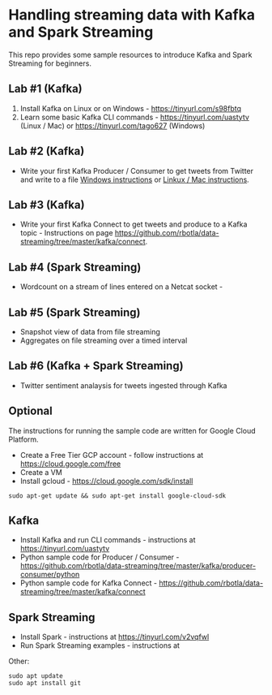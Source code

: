 # Handling streaming data with Kafka and Spark Streaming
This repo provides some sample resources to introduce Kafka and Spark Streaming for beginners.

## Lab #1 (Kafka)
1. Install Kafka on Linux or on Windows - https://tinyurl.com/s98fbtq
2. Learn some basic Kafka CLI commands - https://tinyurl.com/uastytv (Linux / Mac) or https://tinyurl.com/tago627 (Windows)

## Lab #2 (Kafka)
* Write your first Kafka Producer / Consumer to get tweets from Twitter and write to a file  [Windows instructions](https://github.com/rbotla/data-streaming/tree/master/kafka/producer-consumer/python#instructions-on-windows) or [Linkux / Mac instructions](https://github.com/rbotla/data-streaming/tree/master/kafka/producer-consumer/python#instructions-on-linux---debian-9).

## Lab #3 (Kafka)
* Write your first Kafka Connect to get tweets and produce to a Kafka topic - Instructions on page https://github.com/rbotla/data-streaming/tree/master/kafka/connect.

## Lab #4 (Spark Streaming)
* Wordcount on a stream of lines entered on a Netcat socket - 

## Lab #5 (Spark Streaming)
* Snapshot view of data from file streaming
* Aggregates on file streaming over a timed interval

## Lab #6 (Kafka + Spark Streaming)
* Twitter sentiment analaysis for tweets ingested through Kafka

## Optional
The instructions for running the sample code are written for Google Cloud Platform.

* Create a Free Tier GCP account - follow instructions at https://cloud.google.com/free
* Create a VM
* Install gcloud - https://cloud.google.com/sdk/install

```
sudo apt-get update && sudo apt-get install google-cloud-sdk
```

## Kafka
* Install Kafka and run CLI commands - instructions at https://tinyurl.com/uastytv
* Python sample code for Producer / Consumer - https://github.com/rbotla/data-streaming/tree/master/kafka/producer-consumer/python
* Python sample code for Kafka Connect - https://github.com/rbotla/data-streaming/tree/master/kafka/connect

## Spark Streaming
* Install Spark - instructions at https://tinyurl.com/v2vqfwl
* Run Spark Streaming examples - instructions at 

Other:

```
sudo apt update
sudo apt install git
```